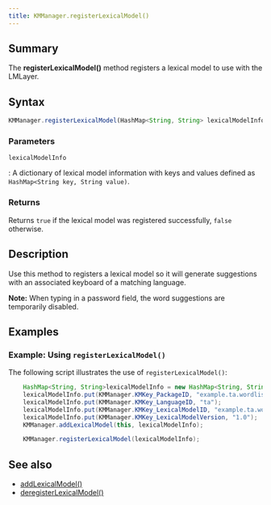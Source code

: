 ```yaml
---
title: KMManager.registerLexicalModel()
---
```


## Summary
The **registerLexicalModel()** method registers a lexical model to use with the LMLayer.

## Syntax
```javascript
KMManager.registerLexicalModel(HashMap<String, String> lexicalModelInfo)
```

### Parameters
`lexicalModelInfo`

: A dictionary of lexical model information with keys and values defined as `HashMap<String key, String value)`.

### Returns
Returns `true` if the lexical model was registered successfully, `false` otherwise.

## Description
Use this method to registers a lexical model so it will generate suggestions with an
associated keyboard of a matching language.

**Note:** When typing in a password field, the word suggestions are temporarily disabled.

## Examples

### Example: Using `registerLexicalModel()`
The following script illustrates the use of `registerLexicalModel()`:

```java
    HashMap<String, String>lexicalModelInfo = new HashMap<String, String>();
    lexicalModelInfo.put(KMManager.KMKey_PackageID, "example.ta.wordlist");
    lexicalModelInfo.put(KMManager.KMKey_LanguageID, "ta");
    lexicalModelInfo.put(KMManager.KMKey_LexicalModelID, "example.ta.wordlist");
    lexicalModelInfo.put(KMManager.KMKey_LexicalModelVersion, "1.0");
    KMManager.addLexicalModel(this, lexicalModelInfo);

    KMManager.registerLexicalModel(lexicalModelInfo);
```

## See also
* [addLexicalModel()](addLexicalModel)
* [deregisterLexicalModel()](deregisterLexicalModel)
